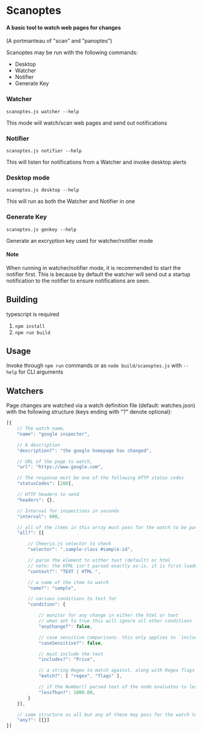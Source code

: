 # Scanoptes
#### A basic tool to watch web pages for changes

(A portmanteau of "scan" and "panoptes")

Scanoptes may be run with the following commands:
* Desktop
* Watcher
* Notifier
* Generate Key

### Watcher
`scanoptes.js watcher --help`

This mode will watch/scan web pages and send out notifications

### Notifier
`scanoptes.js notifier --help`

This will listen for notifications from a Watcher and invoke desktop alerts

### Desktop mode
`scanoptes.js desktop --help`

This will run as both the Watcher and Notifier in one

### Generate Key
`scanoptes.js genkey --help`

Generate an excryption key used for watcher/notifier mode

#### Note
When running in watcher/notifier mode, it is recommended to start the notifier first. This is because by default the
watcher will send out a startup notification to the notifier to ensure notifications are seen.

## Building
typescript is required
1. `npm install`
2. `npm run build`

## Usage
Invoke through `npm run` commands or as `node build/scanoptes.js` with `--help` for CLI arguments

## Watchers
Page changes are watched via a watch definition file (default: watches.json) with the following structure (keys ending with "?" denote optional):

```javascript
[{
    // The watch name,
    "name": "google inspector",

    // A description
    "description?": "the google homepage has changed",

    // URL of the page to watch,
    "url": "https://www.google.com",

	// The response must be one of the following HTTP status codes
	"statusCodes": [200],

    // HTTP headers to send
    "headers": {},

    // Interval for inspections in seconds
    "interval": 600,

    // all of the items in this array must pass for the watch to be pass
    "all?": [{

        // Cheerio.js selector to check
        "selector": ".sample-class #sample-id",

        // parse the element to either text (default) or html
        // note: the HTML isn't parsed exactly as-is. it is first loaded via Cheerio and then extracted via `html()`
        "context?": "TEXT | HTML ",

        // a name of the item to watch
        "name?": "sample",

        // various conditions to test for
        "condition": {

            // monitor for any change in either the html or text
            // when set to true this will ignore all other conditions
            "anyChange?": false,

            // case sensitive comparisons. this only applies to `includes` when context is TEXT
            "caseSensitive?": false,

            // must include the text
            "includes?": "Price",

            // a string Regex to match against, along with Regex flags
            "match?": [ "regex", "flags" ],

            // if the Number() parsed text of the node evaluates to less than this value
            "lessThan?": 1000.00,
        }
    }],

    // same structure as all but any of these may pass for the watch to pass
    "any?": [{}]
}]
```
